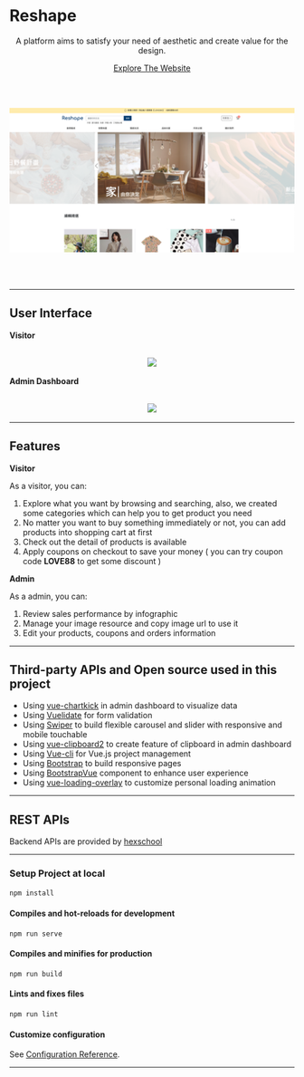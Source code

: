 # Reshape 

<p align="center">
  A platform aims to satisfy your need of aesthetic and create value for the design.
</p>
<p align="center">
  <a  href="https://r05323045.github.io/reshape/dist/">Explore The Website</a>
</p>
<br/><br/>
<p align="center">
  <img src="./public/images/demo_frontend_homepage.png" />
</p>
<br/><br/>

---

## User Interface

**Visitor**
<br/><br/>
<p align="center">
  <img src="./public/images/demo_frontend_product.gif" />
</p>

**Admin Dashboard**
<br/><br/>
<p align="center">
  <img src="./public/images/demo_backend_tour.gif" />
</p>

---

## Features

**Visitor**

As a visitor, you can:

1. Explore what you want by browsing and searching, also, we created some categories which can help you to get product you need
2. No matter you want to buy something immediately or not, you can add products into shopping cart at first
3. Check out the detail of products is available
4. Apply coupons on checkout to save your money ( you can try coupon code **LOVE88** to get some discount )

**Admin**

As a admin, you can:

1. Review sales performance by infographic
2. Manage your image resource and copy image url to use it
3. Edit your products, coupons and orders information

---

## Third-party APIs and Open source used in this project

- Using [vue-chartkick](https://github.com/ankane/vue-chartkick) in admin dashboard to visualize data
- Using [Vuelidate](https://github.com/vuelidate/vuelidate) for form validation
- Using [Swiper](https://swiperjs.com/) to build flexible carousel and slider with responsive and mobile touchable
- Using [vue-clipboard2](https://github.com/Inndy/vue-clipboard2) to create feature of clipboard in admin dashboard
- Using [Vue-cli](https://cli.vuejs.org/) for Vue.js project  management
- Using [Bootstrap](https://getbootstrap.com/) to build responsive pages
- Using [BootstrapVue](https://bootstrap-vue.org/) component to enhance user experience
- Using [vue-loading-overlay](https://github.com/ankurk91/vue-loading-overlay) to customize personal loading animation 

---

## REST APIs

Backend APIs are provided by [hexschool](https://courses.hexschool.com/)

---

### Setup Project at local
```
npm install
```

#### Compiles and hot-reloads for development
```
npm run serve
```

#### Compiles and minifies for production
```
npm run build
```

#### Lints and fixes files
```
npm run lint
```

#### Customize configuration
See [Configuration Reference](https://cli.vuejs.org/config/).

---
